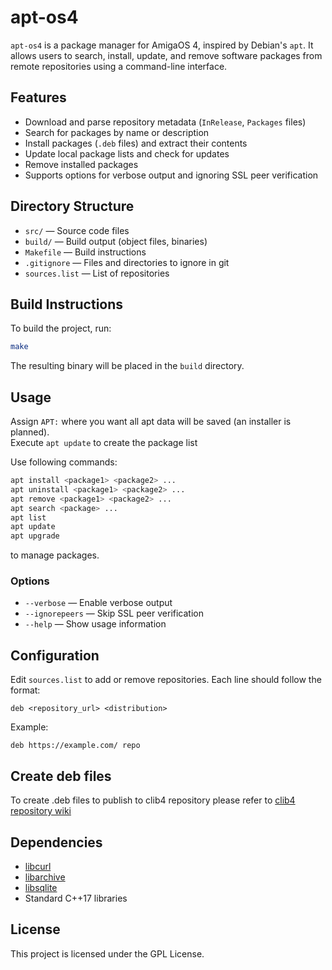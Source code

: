 # apt-os4

`apt-os4` is a package manager for AmigaOS 4, inspired by Debian's `apt`. It allows users to search, install, update, and remove software packages from remote repositories using a command-line interface.

## Features

- Download and parse repository metadata (`InRelease`, `Packages` files)
- Search for packages by name or description
- Install packages (`.deb` files) and extract their contents
- Update local package lists and check for updates
- Remove installed packages
- Supports options for verbose output and ignoring SSL peer verification

## Directory Structure

- `src/` — Source code files
- `build/` — Build output (object files, binaries)
- `Makefile` — Build instructions
- `.gitignore` — Files and directories to ignore in git
- `sources.list` — List of repositories

## Build Instructions

To build the project, run:

```sh
make
```

The resulting binary will be placed in the `build` directory.

## Usage

Assign `APT:` where you want all apt data will be saved (an installer is planned).  
Execute `apt update` to create the package list  

Use following commands:  

```sh
apt install <package1> <package2> ...
apt uninstall <package1> <package2> ...
apt remove <package1> <package2> ...
apt search <package> ...
apt list
apt update
apt upgrade
```

to manage packages.


### Options

- `--verbose` — Enable verbose output
- `--ignorepeers` — Skip SSL peer verification
- `--help` — Show usage information

## Configuration

Edit `sources.list` to add or remove repositories. Each line should follow the format:

```
deb <repository_url> <distribution>
```

Example:

```
deb https://example.com/ repo
```

## Create deb files

To create .deb files to publish to clib4 repository please refer to [clib4 repository wiki](https://github.com/AmigaLabs/clib4/wiki/Clib4-apt-packages-repository)

## Dependencies

- [libcurl](https://curl.se/libcurl/)
- [libarchive](https://www.libarchive.org/)
- [libsqlite](https://sqlite.org/src/doc/trunk/README.md)
- Standard C++17 libraries

## License

This project is licensed under the GPL License.